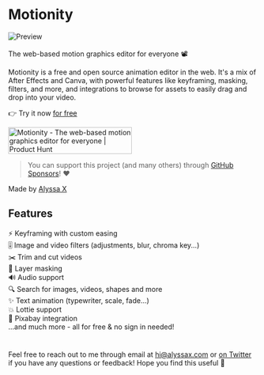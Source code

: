 # Motionity

![Preview](preview.gif)<br><br>
The web-based motion graphics editor for everyone 📽

Motionity is a free and open source animation editor in the web. It's a mix of After Effects and Canva, with powerful features like keyframing, masking, filters, and more, and integrations to browse for assets to easily drag and drop into your video.

👉 Try it now [for free](https://motionity.app)

<a href="https://www.producthunt.com/posts/motionity?utm_source=badge-featured&utm_medium=badge&utm_souce=badge-motionity" target="_blank"><img src="https://api.producthunt.com/widgets/embed-image/v1/featured.svg?post_id=357641&theme=light" alt="Motionity - The&#0032;web&#0045;based&#0032;motion&#0032;graphics&#0032;editor&#0032;for&#0032;everyone | Product Hunt" style="width: 250px; height: 54px;" width="250" height="54" /></a>

> You can support this project (and many others) through [GitHub Sponsors](https://github.com/sponsors/alyssaxuu)! ❤️

Made by [Alyssa X](https://twitter.com/alyssaxuu)

## Features

⚡️ Keyframing with custom easing<br>
🎚 Image and video filters (adjustments, blur, chroma key...)<br>
✂️ Trim and cut videos<br>
👀 Layer masking<br>
🔊 Audio support<br>
🔍 Search for images, videos, shapes and more<br>
✨ Text animation (typewriter, scale, fade...)<br>
💥 Lottie support<br>
🧩 Pixabay integration<br>
...and much more - all for free & no sign in needed!

#

Feel free to reach out to me through email at hi@alyssax.com or [on Twitter](https://twitter.com/alyssaxuu) if you have any questions or feedback! Hope you find this useful 💜
 
